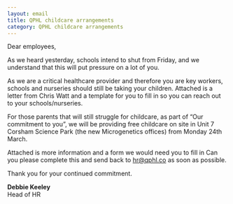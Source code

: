```yaml
---
layout: email
title: QPHL childcare arrangements
category: QPHL childcare arrangements
---
```


Dear employees,

As we heard yesterday, schools intend to shut from Friday, and we understand that this will put pressure on a lot of you.

As we are a critical healthcare provider and therefore you are key workers, schools and nurseries should still be taking your children. Attached is a letter from Chris Watt and a template for you to fill in so you can reach out to your schools/nurseries.

For those parents that will still struggle for childcare, as part of “Our commitment to you”, we will be providing free childcare on site in Unit 7 Corsham Science Park (the new Microgenetics offices) from Monday 24th March.

Attached is more information and a form we would need you to fill in Can you please complete this and send back to [hr@qphl.co](mailto:hr@qphl.co) as soon as possible.

Thank you for your continued commitment.

**Debbie Keeley**<br>
Head of HR